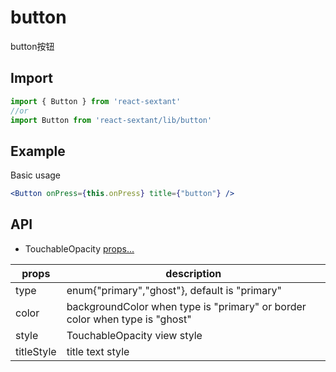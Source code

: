 # button

button按钮

## Import
```jsx harmony
import { Button } from 'react-sextant'
//or
import Button from 'react-sextant/lib/button'
```
## Example

Basic usage
```jsx harmony
<Button onPress={this.onPress} title={"button"} />
```
## API

 - TouchableOpacity [props...](https://reactnative.dev/docs/touchableopacity)

| props | description |
|----|----|
|type|enum{"primary","ghost"}, default is "primary"|
|color|backgroundColor when type is "primary" or border color when type is "ghost"|
|style|TouchableOpacity view style|
|titleStyle|title text style|

